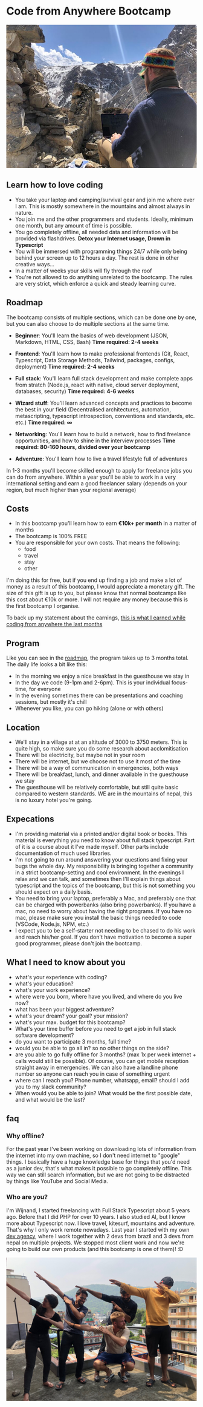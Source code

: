 # Code from Anywhere Bootcamp

![Me coding from the Himalaya](./code-from-himalaya.jpeg)

## Learn how to love coding

- You take your laptop and camping/survival gear and join me where ever I am. This is mostly somewhere in the mountains and almost always in nature.
- You join me and the other programmers and students. Ideally, minimum one month, but any amount of time is possible.
- You go completely offline, all needed data and information will be provided via flashdrives. **Detox your Internet usage, Drown in Typescript**
- You will be immersed with programming things 24/7 while only being behind your screen up to 12 hours a day. The rest is done in other creative ways...
- In a matter of weeks your skills will fly through the roof
- You're not allowed to do anything unrelated to the bootcamp. The rules are very strict, which enforce a quick and steady learning curve.

## Roadmap

The bootcamp consists of multiple sections, which can be done one by one, but you can also choose to do multiple sections at the same time.

- **Beginner**: You'll learn the basics of web development (JSON, Markdown, HTML, CSS, Bash) **Time required: 2-4 weeks**

- **Frontend**: You'll learn how to make professional frontends (Git, React, Typescript, Data Storage Methods, Tailwind, packages, configs, deployment) **Time required: 2-4 weeks**

- **Full stack**: You'll learn full stack development and make complete apps from stratch (Node.js, react with native, cloud server deployment, databases, security) **Time required: 4-6 weeks**

- **Wizard stuff**: You'll learn advanced concepts and practices to become the best in your field (Decentralised architectures, automation, metascripting, typescript introspection, conventions and standards, etc. etc.) **Time required: ∞**

- **Networking**: You'll learn how to build a network, how to find freelance opportunities, and how to shine in the interview processes **Time required: 80-160 hours, divided over your bootcamp**

- **Adventure**: You'll learn how to live a travel lifestyle full of adventures

In 1-3 months you'll become skilled enough to apply for freelance jobs you can do from anywhere. Within a year you'll be able to work in a very international setting and earn a good freelancer salary (depends on your region, but much higher than your regional average)

## Costs

- In this bootcamp you'll learn how to earn **€10k+ per month** in a matter of months
- The bootcamp is 100% FREE
- You are responsible for your own costs. That means the following:
  - food
  - travel
  - stay
  - other

I'm doing this for free, but if you end up finding a job and make a lot of money as a result of this bootcamp, I would appreciate a monetary gift. The size of this gift is up to you, but please know that normal bootcamps like this cost about €10k or more. I will not require any money because this is the first bootcamp I organise.

To back up my statement about the earnings, [this is what I earned while coding from anywhere the last months](./earnings-132k-6months.png)

## Program

Like you can see in the [roadmap](#roadmap), the program takes up to 3 months total. The daily life looks a bit like this:

- In the morning we enjoy a nice breakfast in the guesthouse we stay in
- In the day we code (9-1pm and 2-6pm). This is your individual focus-time, for everyone
- In the evening sometimes there can be presentations and coaching sessions, but mostly it's chill
- Whenever you like, you can go hiking (alone or with others)

## Location

- We'll stay in a village at at an altitude of 3000 to 3750 meters. This is quite high, so make sure you do some research about acclomitisation
- There will be electricity, but maybe not in your room
- There will be internet, but we choose not to use it most of the time
- There will be a way of communication in emergencies, both ways
- There will be breakfast, lunch, and dinner available in the guesthouse we stay
- The guesthouse will be relatively comfortable, but still quite basic compared to western standards. WE are in the mountains of nepal, this is no luxury hotel you're going.

## Expecations

- I'm providing material via a printed and/or digital book or books. This material is everything you need to know about full stack typescript. Part of it is a course about it I've made myself. Other parts include documentation of much used libraries.
- I'm not going to run around answering your questions and fixing your bugs the whole day. My responsibility is bringing together a community in a strict bootcamp-setting and cool environment. In the evenings I relax and we can talk, and sometimes then I'll explain things about typescript and the topics of the bootcamp, but this is not something you should expect on a daily basis.
- You need to bring your laptop, preferably a Mac, and preferably one that can be charged with powerbanks (also bring powerbanks). If you have a mac, no need to worry about having the right programs. If you have no mac, please make sure you install the basic things needed to code (VSCode, Node.js, NPM, etc.)
- I expect you to be a self-starter not needing to be chased to do his work and reach his/her goal. If you don't have motivation to become a super good programmer, please don't join the bootcamp.

## What I need to know about you

- what's your experience with coding?
- what's your education?
- what's your work experience?
- where were you born, where have you lived, and where do you live now?
- what has been your biggest adventure?
- what's your dream? your goal? your mission?
- what's your max. budget for this bootcamp?
- What's your time buffer before you need to get a job in full stack software development?
- do you want to participate 3 months, full time?
- would you be able to go all in? so no other things on the side?
- are you able to go fully offline for 3 months? (max 1x per week internet + calls would still be possible). Of course, you can get mobile reception straight away in emergencies. We can also have a landline phone number so anyone can reach you in case of something urgent
- where can I reach you? Phone number, whatsapp, email? should I add you to my slack community?
- When would you be able to join? What would be the first possible date, and what would be the last?

## faq

### Why offline?

For the past year I've been working on downloading lots of information from the internet into my own machine, so I don't need internet to "google" things. I basically have a huge knowledge base for things that you'd need as a junior dev, that's what makes it possible to go completely offline. This way we can still search information, but we are not going to be distracted by things like YouTube and Social Media.

### Who are you?

I'm Wijnand, I started freelancing with Full Stack Typescript about 5 years ago. Before that I did PHP for over 10 years. I also studied AI, but I know more about Typescript now. I love travel, kitesurf, mountains and adventure. That's why I only work remote nowadays. Last year I started with my own [dev agency](https://codefromanywhere.com/), where I work together with 2 devs from brazil and 3 devs from nepal on multiple projects. We stopped most client work and now we're going to build our own products (and this bootcamp is one of them)! :D

![](./cfa-team.jpeg)
